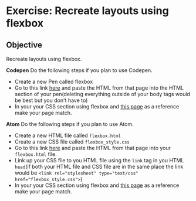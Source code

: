 # Exercise: Recreate layouts using flexbox

## Objective
Recreate layouts using flexbox.


**Codepen** Do the following steps if you plan to use Codepen.
- Create a new Pen called flexbox
- Go to this link [here]() and paste the HTML from that page into the HTML section of your pen(deleting everything outside of your body tags would be best but you don't have to)
- In your your CSS section using flexbox and [this page](https://chelsea-dover.github.io/flexbox.html) as a reference make your page match.

**Atom** Do the following steps if you plan to use Atom.

- Create a new HTML file called `flexbox.html`
- Create a new CSS file called `flexbox_style.css`
- Go to this link [here](###) and paste the HTML from that page into your `flexbox.html` file.
- Link up your CSS file to you HTML file using the `link` tag in you HTML `head`(if both your HTML file and CSS file are in the same place the link would be `<link rel="stylesheet" type="text/css" href="flexbox_style.css">`)
- In your your CSS section using flexbox and [this page](https://chelsea-dover.github.io/flexbox.html) as a reference make your page match.
